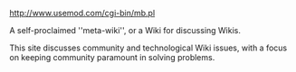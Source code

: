 http://www.usemod.com/cgi-bin/mb.pl

A self-proclaimed ''meta-wiki'', or a Wiki for discussing Wikis.

This site discusses community and technological Wiki issues, with a focus on keeping community paramount in solving problems.